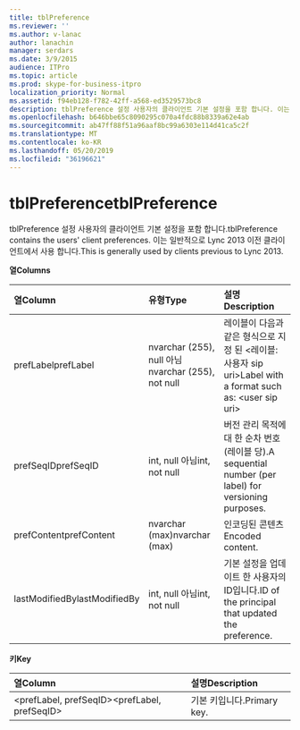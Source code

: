 ```yaml
---
title: tblPreference
ms.reviewer: ''
ms.author: v-lanac
author: lanachin
manager: serdars
ms.date: 3/9/2015
audience: ITPro
ms.topic: article
ms.prod: skype-for-business-itpro
localization_priority: Normal
ms.assetid: f94eb128-f782-42ff-a568-ed3529573bc8
description: tblPreference 설정 사용자의 클라이언트 기본 설정을 포함 합니다. 이는 일반적으로 Lync 2013 이전 클라이언트에서 사용 합니다.
ms.openlocfilehash: b646bbe65c8090295c070a4fdc88b8339a62e4ab
ms.sourcegitcommit: ab47ff88f51a96aaf8bc99a6303e114d41ca5c2f
ms.translationtype: MT
ms.contentlocale: ko-KR
ms.lasthandoff: 05/20/2019
ms.locfileid: "36196621"
---
```

# <a name="tblpreference"></a><span data-ttu-id="ce86e-104">tblPreference</span><span class="sxs-lookup"><span data-stu-id="ce86e-104">tblPreference</span></span>

<span data-ttu-id="ce86e-105">tblPreference 설정 사용자의 클라이언트 기본 설정을 포함 합니다.</span><span class="sxs-lookup"><span data-stu-id="ce86e-105">tblPreference contains the users' client preferences.</span></span> <span data-ttu-id="ce86e-106">이는 일반적으로 Lync 2013 이전 클라이언트에서 사용 합니다.</span><span class="sxs-lookup"><span data-stu-id="ce86e-106">This is generally used by clients previous to Lync 2013.</span></span>

<span data-ttu-id="ce86e-107">**열**</span><span class="sxs-lookup"><span data-stu-id="ce86e-107">**Columns**</span></span>


| <span data-ttu-id="ce86e-108">**열**</span><span class="sxs-lookup"><span data-stu-id="ce86e-108">**Column**</span></span>            | <span data-ttu-id="ce86e-109">**유형**</span><span class="sxs-lookup"><span data-stu-id="ce86e-109">**Type**</span></span>                        | <span data-ttu-id="ce86e-110">**설명**</span><span class="sxs-lookup"><span data-stu-id="ce86e-110">**Description**</span></span>                                                 |
|:----------------------|:--------------------------------|:----------------------------------------------------------------|
| <span data-ttu-id="ce86e-111">prefLabel</span><span class="sxs-lookup"><span data-stu-id="ce86e-111">prefLabel</span></span>  <br/>      | <span data-ttu-id="ce86e-112">nvarchar (255), null 아님</span><span class="sxs-lookup"><span data-stu-id="ce86e-112">nvarchar (255), not null</span></span>  <br/> | <span data-ttu-id="ce86e-113">레이블이 다음과 같은 형식으로 지정 된 \<레이블: 사용자 sip uri\></span><span class="sxs-lookup"><span data-stu-id="ce86e-113">Label with a format such as: \<user sip uri\></span></span>                   |
| <span data-ttu-id="ce86e-114">prefSeqID</span><span class="sxs-lookup"><span data-stu-id="ce86e-114">prefSeqID</span></span>  <br/>      | <span data-ttu-id="ce86e-115">int, null 아님</span><span class="sxs-lookup"><span data-stu-id="ce86e-115">int, not null</span></span>  <br/>            | <span data-ttu-id="ce86e-116">버전 관리 목적에 대 한 순차 번호 (레이블 당).</span><span class="sxs-lookup"><span data-stu-id="ce86e-116">A sequential number (per label) for versioning purposes.</span></span>  <br/> |
| <span data-ttu-id="ce86e-117">prefContent</span><span class="sxs-lookup"><span data-stu-id="ce86e-117">prefContent</span></span>  <br/>    | <span data-ttu-id="ce86e-118">nvarchar (max)</span><span class="sxs-lookup"><span data-stu-id="ce86e-118">nvarchar (max)</span></span>  <br/>           | <span data-ttu-id="ce86e-119">인코딩된 콘텐츠</span><span class="sxs-lookup"><span data-stu-id="ce86e-119">Encoded content.</span></span>  <br/>                                         |
| <span data-ttu-id="ce86e-120">lastModifiedBy</span><span class="sxs-lookup"><span data-stu-id="ce86e-120">lastModifiedBy</span></span>  <br/> | <span data-ttu-id="ce86e-121">int, null 아님</span><span class="sxs-lookup"><span data-stu-id="ce86e-121">int, not null</span></span>  <br/>            | <span data-ttu-id="ce86e-122">기본 설정을 업데이트 한 사용자의 ID입니다.</span><span class="sxs-lookup"><span data-stu-id="ce86e-122">ID of the principal that updated the preference.</span></span>  <br/>         |

<span data-ttu-id="ce86e-123">**키**</span><span class="sxs-lookup"><span data-stu-id="ce86e-123">**Key**</span></span>

|<span data-ttu-id="ce86e-124">**열**</span><span class="sxs-lookup"><span data-stu-id="ce86e-124">**Column**</span></span>|<span data-ttu-id="ce86e-125">**설명**</span><span class="sxs-lookup"><span data-stu-id="ce86e-125">**Description**</span></span>|
|:-----|:-----|
|<span data-ttu-id="ce86e-126">\<prefLabel, prefSeqID\></span><span class="sxs-lookup"><span data-stu-id="ce86e-126">\<prefLabel, prefSeqID\></span></span>  <br/> |<span data-ttu-id="ce86e-127">기본 키입니다.</span><span class="sxs-lookup"><span data-stu-id="ce86e-127">Primary key.</span></span>  <br/> |


